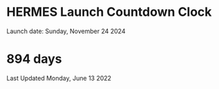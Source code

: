 # HERMES Launch Countdown Clock

Launch date: Sunday, November 24 2024
# 894 days

Last Updated Monday, June 13 2022